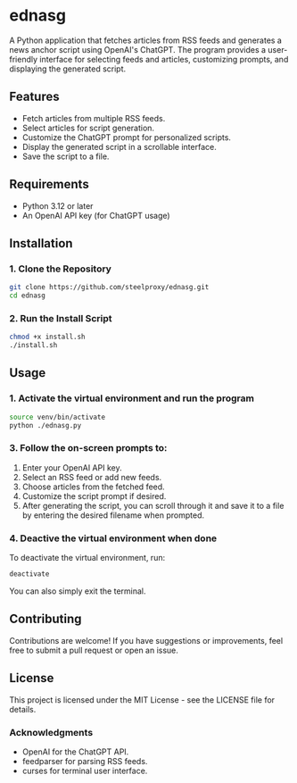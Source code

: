 # ednasg

A Python application that fetches articles from RSS feeds and generates a news anchor script using OpenAI's ChatGPT. The program provides a user-friendly interface for selecting feeds and articles, customizing prompts, and displaying the generated script.

## Features

- Fetch articles from multiple RSS feeds.
- Select articles for script generation.
- Customize the ChatGPT prompt for personalized scripts.
- Display the generated script in a scrollable interface.
- Save the script to a file.

## Requirements

- Python 3.12 or later
- An OpenAI API key (for ChatGPT usage)

## Installation

### 1. Clone the Repository

```bash
git clone https://github.com/steelproxy/ednasg.git
cd ednasg
```

### 2. Run the Install Script

```bash
chmod +x install.sh
./install.sh
```

## Usage

### 1. Activate the virtual environment and run the program
```bash
source venv/bin/activate
python ./ednasg.py
```
### 3. Follow the on-screen prompts to:

1. Enter your OpenAI API key.
2. Select an RSS feed or add new feeds.
3. Choose articles from the fetched feed.
4. Customize the script prompt if desired.
5. After generating the script, you can scroll through it and save it to a file by entering the desired filename when prompted.
   
### 4. Deactive the virtual environment when done
To deactivate the virtual environment, run:
```bash
deactivate
```
You can also simply exit the terminal.

## Contributing
Contributions are welcome! If you have suggestions or improvements, feel free to submit a pull request or open an issue.

## License
This project is licensed under the MIT License - see the LICENSE file for details.

### Acknowledgments
- OpenAI for the ChatGPT API.
- feedparser for parsing RSS feeds.
- curses for terminal user interface.

